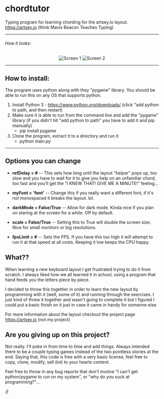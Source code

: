 # chordtutor

Typing program for learning chording for the artsey.io layout. https://artsey.io
(think Mavis Beacon Teaches Typing)

------------
######  How it looks:
<p align="center">
	<img src="https://radiohands.com/chayzer/cht_01.png" alt="Screen 1">	
	<img src="https://radiohands.com/chayzer/cht_02.png" alt="Screen 2">
</p>

------------
## How to install:
The program uses python along with they "pygame" library. You should be able to run this on any OS that supports python.
1. Install  Python 3 - https://www.python.org/downloads/ (click "add python to path, and then restart)
2. Make sure it is able to run from the command line and add the "pygame" library (if you didn't hit "add python to path" you have to add it and pip manually)
	- pip install pygame
3. Clone the program, extract it to a directory and run it
	- python main.py

------------
## Options you can change
- **refDelay = #** -- This sets how long until the layout "helper" pops up, too slow and you have to wait for it to give you help on an unfamiliar chord, too fast and you'll get the "I KNEW THAT! GIVE ME A MINUTE!" feeling...

- **myFont = 'font'** -- Change this if you really want a different font, if it's not monospaced it breaks the layout. lol.

- **darkMode = False/True** -- Allow for dark mode. Kinda nice if you plan on staring at the screen for a while. Off by default.

- **scale = False/True** -- Setting this to True will double the screen size. Nice for small monitors or big resolutions.

- **fpsLimit = #** -- Sets the FPS. If you have this too high it will attempt to run it at that speed at all costs. Keeping it low keeps the CPU happy.
## What??
When learning a new keyboard layout I get frustrated trying to do it from scratch. I always liked how we all learned it in school, using a program that hand feeds you the letters piece by piece.

I decided to throw this together in order to learn the new layout by programming with it (well, some of it) and running through the exercises. I just kind of threw it together and wasn't going to complete it but I figured I could put a basic finish on it just in case it came in handy for someone else.

For more information about the layout checkout the project page https://artsey.io
(not my project)
## Are you giving up on this project?
Not really.
I'll poke in from time to time and add things. Always intended there to be a couple typing games instead of the two pointless stories at the end.
Saying that, this code is free with a very basic license, feel free to copy, clone, modify, sell (lol) to your hearts content.

Feel free to throw in any bug reports that don't involve "I can't get python/pygame to run on my system", or "why do you suck at programming?"...

✌️